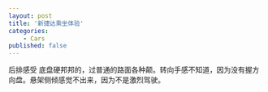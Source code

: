 ```yaml
---
layout: post
title: '新捷达乘坐体验'
categories:
    - Cars
published: false
---
```


后排感受
底盘硬邦邦的，过普通的路面各种颠。转向手感不知道，因为没有握方向盘。悬架侧倾感觉不出来，因为不是激烈驾驶。